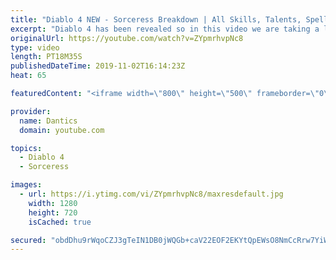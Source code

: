```yaml
---
title: "Diablo 4 NEW - Sorceress Breakdown | All Skills, Talents, Spells (demo)"
excerpt: "Diablo 4 has been revealed so in this video we are taking a look at The Sorceress, all her spells, skills, talents and more. Sorc: https://youtu.be/ZYpmrhvpNc8 ..."
originalUrl: https://youtube.com/watch?v=ZYpmrhvpNc8
type: video
length: PT18M35S
publishedDateTime: 2019-11-02T16:14:23Z
heat: 65

featuredContent: "<iframe width=\"800\" height=\"500\" frameborder=\"0\" src=\"https://www.youtube.com/embed/ZYpmrhvpNc8\" allow=\"accelerometer; autoplay; encrypted-media; gyroscope; picture-in-picture\" allowfullscreen></iframe>"

provider:
  name: Dantics
  domain: youtube.com

topics:
  - Diablo 4
  - Sorceress

images:
  - url: https://i.ytimg.com/vi/ZYpmrhvpNc8/maxresdefault.jpg
    width: 1280
    height: 720
    isCached: true

secured: "obdDhu9rWqoCZJ3gTeIN1DB0jWQGb+caV22EOF2EKYtQpEWsO8NmCcRrw7YiWFW2mK811seABZ/J2kKp/JEEPFHws2W1c5gVP0rHYhLYveRxrV7izN+F3zZzXaFi4hN6sW4gXd07w1DCRCNY9mw6mXfm61xo9Hqeqmq6v8Uny7qEzp6ma07wAXraF6vJDMJRB48du/CM8wtxzz4qRs0jLIVRcEVSQ+d0cOdfYF03sAgoDCsmVaUNvu2JqeSdpgVy5FIo+mD26m157ZHa064z7QcV2qA8+6Qt7UaBY9qqSYyGdhROS/fDJKls3tQ/BtKhjFCJoDzi8WC+CO+RPloNNzgCClMIhq9VnY394qjZPlmHUEtlzfl+O4X3TPe6eIhe738Oyk/8VOwDIa3cQuUv1w==;xqhzl7zClGRzvPcLksGQHg=="
---
```


